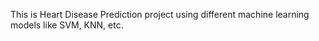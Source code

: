 This is Heart Disease Prediction project using different machine learning models like SVM, KNN, etc.

